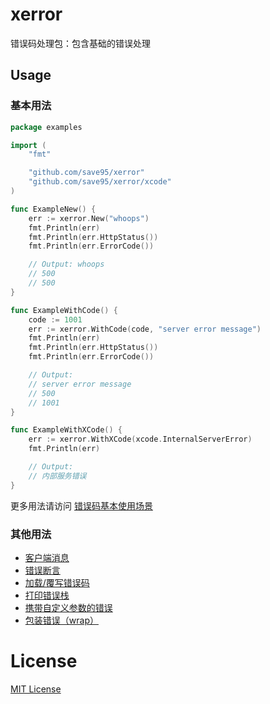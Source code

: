 # xerror

错误码处理包：包含基础的错误处理

## Usage

### 基本用法

```go
package examples

import (
	"fmt"

	"github.com/save95/xerror"
	"github.com/save95/xerror/xcode"
)

func ExampleNew() {
	err := xerror.New("whoops")
	fmt.Println(err)
	fmt.Println(err.HttpStatus())
	fmt.Println(err.ErrorCode())

	// Output: whoops
	// 500
	// 500
}

func ExampleWithCode() {
	code := 1001
	err := xerror.WithCode(code, "server error message")
	fmt.Println(err)
	fmt.Println(err.HttpStatus())
	fmt.Println(err.ErrorCode())

	// Output:
	// server error message
	// 500
	// 1001
}

func ExampleWithXCode() {
	err := xerror.WithXCode(xcode.InternalServerError)
	fmt.Println(err)

	// Output:
	// 内部服务错误
}
```

更多用法请访问 [错误码基本使用场景](examples/base_usage_test.go)

### 其他用法

  - [客户端消息](examples/client_message_test.go)
  - [错误断言](examples/compare_test.go)
  - [加载/覆写错误码](examples/load_xcode_test.go)
  - [打印错误栈](examples/show_stack_test.go)
  - [携带自定义参数的错误](examples/error_with_filed_test.go)
  - [包装错误（wrap）](examples/wrap_test.go)

# License

[MIT License](LICENSE)
